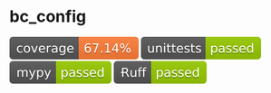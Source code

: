 # bc_config

![](./docs/source/_static/coverage-badge.svg) ![](./docs/source/_static/unittests-badge.svg) ![](./docs/source/_static/mypy-badge.svg) ![](./docs/source/_static/ruff-badge.svg)
